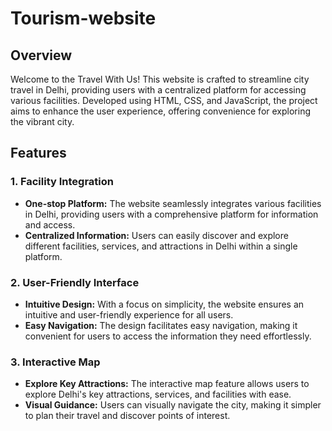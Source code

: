 # Tourism-website

## Overview

Welcome to the Travel With Us! This website is crafted to streamline city travel in Delhi, providing users with a centralized platform for accessing various facilities. Developed using HTML, CSS, and JavaScript, the project aims to enhance the user experience, offering convenience for exploring the vibrant city.

## Features

### 1. Facility Integration

- **One-stop Platform:** The website seamlessly integrates various facilities in Delhi, providing users with a comprehensive platform for information and access.
- **Centralized Information:** Users can easily discover and explore different facilities, services, and attractions in Delhi within a single platform.

### 2. User-Friendly Interface

- **Intuitive Design:** With a focus on simplicity, the website ensures an intuitive and user-friendly experience for all users.
- **Easy Navigation:** The design facilitates easy navigation, making it convenient for users to access the information they need effortlessly.

### 3. Interactive Map

- **Explore Key Attractions:** The interactive map feature allows users to explore Delhi's key attractions, services, and facilities with ease.
- **Visual Guidance:** Users can visually navigate the city, making it simpler to plan their travel and discover points of interest.

